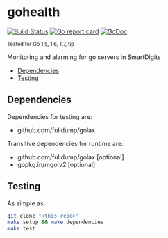 # gohealth

[![Build Status](https://travis-ci.org/smartdigits/gohealth.svg?branch=master)](https://travis-ci.org/smartdigits/gohealth)
[![Go report card](http://goreportcard.com/badge/smartdigits/gohealth)](https://goreportcard.com/report/smartdigits/gohealth)
[![GoDoc](https://godoc.org/github.com/smartdigits/gohealth?status.svg)](https://godoc.org/github.com/smartdigits/gohealth)

<sup>Tested for Go 1.5, 1.6, 1.7, tip</sup>

Monitoring and alarming for go servers in SmartDigits

<!-- MarkdownTOC autolink=true bracket=round depth=4 -->

- [Dependencies](#dependencies)
- [Testing](#testing)

<!-- /MarkdownTOC -->

## Dependencies

Dependencies for testing are:

* github.com/fulldump/golax

Transitive dependencies for runtime are:

* github.com/fulldump/golax [optional]
* gopkg.in/mgo.v2 [optional]


## Testing

As simple as:

```sh
git clone "<this-repo>"
make setup && make dependencies
make test
```
